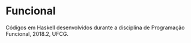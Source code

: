 # Funcional
Códigos em Haskell desenvolvidos durante a disciplina de Programação Funcional, 2018.2, UFCG.
